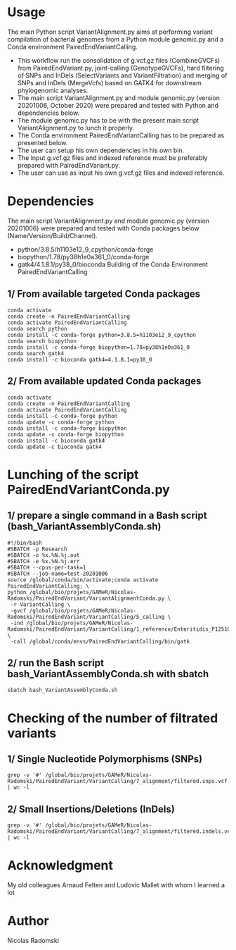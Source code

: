 # Usage
The main Python script VariantAlignment.py aims at performing variant compilation of bacterial genomes from a Python module genomic.py and a Conda environment PairedEndVariantCalling.
- This workflow run the consolidation of g.vcf.gz files (CombineGVCFs) from PairedEndVariant.py, joint-calling (GenotypeGVCFs), hard filtering of SNPs and InDels (SelectVariants and VariantFiltration) and merging of SNPs and InDels (MergeVcfs) based on GATK4 for downstream phylogenomic analyses.
- The main script VariantAlignment.py and module genomic.py (version 20201006, October 2020) were prepared and tested with Python and dependencies below.
- The module genomic.py has to be with the present main script VariantAlignment.py to lunch it properly.
- The Conda environment PairedEndVariantCalling has to be prepared as presented below.
- The user can setup his own dependencies in his own bin.
- The input g.vcf.gz files and indexed reference must be preferably prepared with PairedEndVariant.py.
- The user can use as input his own g.vcf.gz files and indexed reference.
# Dependencies
The main script VariantAlignment.py and module genomic.py (version 20201006) were prepared and tested with Conda packages below (Name/Version/Build/Channel).
- python/3.8.5/h1103e12_9_cpython/conda-forge
- biopython/1.78/py38h1e0a361_0/conda-forge
- gatk4/4.1.8.1/py38_0/bioconda
 Building of the Conda Environment PairedEndVariantCalling
## 1/ From available targeted Conda packages
```
conda activate
conda create -n PairedEndVariantCalling
conda activate PairedEndVariantCalling
conda search python
conda install -c conda-forge python=3.8.5=h1103e12_9_cpython
conda search biopython
conda install -c conda-forge biopython=1.78=py38h1e0a361_0
conda search gatk4
conda install -c bioconda gatk4=4.1.8.1=py38_0
```
## 2/ From available updated Conda packages
```
conda activate
conda create -n PairedEndVariantCalling
conda activate PairedEndVariantCalling
conda install -c conda-forge python
conda update -c conda-forge python
conda install -c conda-forge biopython
conda update -c conda-forge biopython
conda install -c bioconda gatk4
conda update -c bioconda gatk4
```
# Lunching of the script PairedEndVariantConda.py
## 1/ prepare a single command in a Bash script (bash_VariantAssemblyConda.sh)
```
#!/bin/bash
#SBATCH -p Research
#SBATCH -o %x.%N.%j.out
#SBATCH -e %x.%N.%j.err
#SBATCH --cpus-per-task=1
#SBATCH --job-name=test-20201006
source /global/conda/bin/activate;conda activate PairedEndVariantCalling; \
python /global/bio/projets/GAMeR/Nicolas-Radomski/PairedEndVariant/VariantAlignmentConda.py \
 -r VariantCalling \
 -gvcf /global/bio/projets/GAMeR/Nicolas-Radomski/PairedEndVariant/VariantCalling/5_calling \
 -ind /global/bio/projets/GAMeR/Nicolas-Radomski/PairedEndVariant/VariantCalling/1_reference/Enteritidis_P125109.fasta \
 -call /global/conda/envs/PairedEndVariantCalling/bin/gatk
```
## 2/ run the Bash script bash_VariantAssemblyConda.sh with sbatch
```
sbatch bash_VariantAssemblyConda.sh
```
# Checking of the number of filtrated variants
## 1/ Single Nucleotide Polymorphisms (SNPs)
```
grep -v '#' /global/bio/projets/GAMeR/Nicolas-Radomski/PairedEndVariant/VariantCalling/7_alignment/filtered.snps.vcf | wc -l
```
## 2/ Small Insertions/Deletions (InDels)
```
grep -v '#' /global/bio/projets/GAMeR/Nicolas-Radomski/PairedEndVariant/VariantCalling/7_alignment/filtered.indels.vcf | wc -l
```
# Acknowledgment
My old colleagues Arnaud Felten and Ludovic Mallet with whom I learned a lot
# Author
Nicolas Radomski